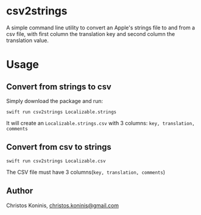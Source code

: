 # csv2strings

A simple command line utility to convert an Apple's strings file to and from a csv file, with first column the translation key and second column the translation value.

# Usage

## Convert from strings to csv
Simply download the package and run:

```swift run csv2strings Localizable.strings```

It will create an `Localizable.strings.csv` with 3 columns:
`key, translation, comments`

## Convert from csv to strings
```swift run csv2strings Localizable.csv```

The CSV file must have 3 columns(`key, translation, comments`)

## Author

Christos Koninis, christos.koninis@gmail.com
